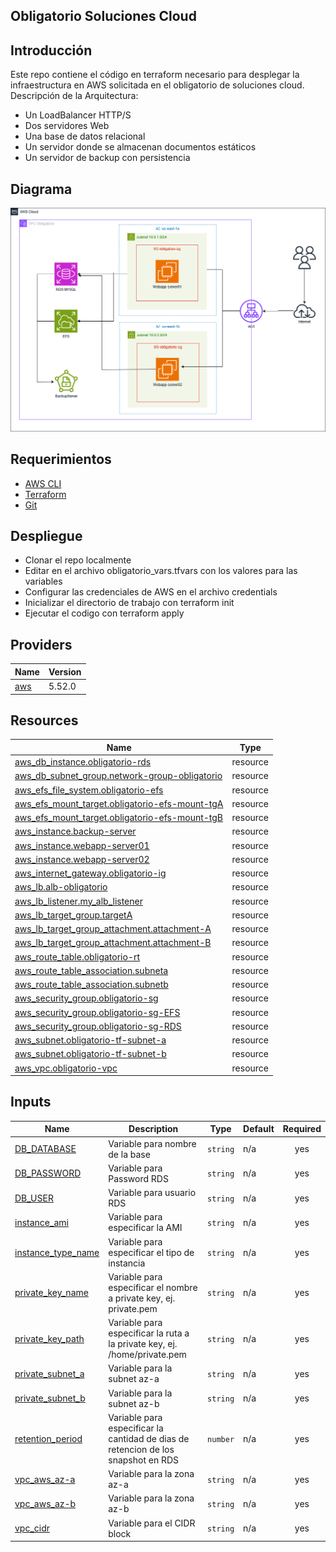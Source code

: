 ## Obligatorio Soluciones Cloud

## Introducción

Este repo contiene el código en terraform necesario para desplegar la infraestructura en AWS solicitada en el obligatorio de soluciones cloud.
Descripción de la Arquitectura:
- Un LoadBalancer HTTP/S
- Dos servidores Web
- Una base de datos relacional
- Un servidor donde se almacenan documentos estáticos
- Un servidor de backup con persistencia

## Diagrama

<p align = "center"> 
<img src = "Diagrama.png">
</p>

## Requerimientos

- [AWS CLI](https://docs.aws.amazon.com/cli/latest/userguide/getting-started-install.html)
- [Terraform](https://developer.hashicorp.com/terraform/tutorials/aws-get-started/install-cli)
- [Git](https://github.com/git-guides/install-git)

## Despliegue

- Clonar el repo localmente 
- Editar en el archivo obligatorio_vars.tfvars con los valores para las variables
- Configurar las credenciales de AWS en el archivo credentials
- Inicializar el directorio de trabajo con terraform init
- Ejecutar el codigo con terraform apply

## Providers

| Name | Version |
|------|---------|
| <a name="provider_aws"></a> [aws](#provider\_aws) | 5.52.0 |


## Resources

| Name | Type |
|------|------|
| [aws_db_instance.obligatorio-rds](https://registry.terraform.io/providers/hashicorp/aws/latest/docs/resources/db_instance) | resource |
| [aws_db_subnet_group.network-group-obligatorio](https://registry.terraform.io/providers/hashicorp/aws/latest/docs/resources/db_subnet_group) | resource |
| [aws_efs_file_system.obligatorio-efs](https://registry.terraform.io/providers/hashicorp/aws/latest/docs/resources/efs_file_system) | resource |
| [aws_efs_mount_target.obligatorio-efs-mount-tgA](https://registry.terraform.io/providers/hashicorp/aws/latest/docs/resources/efs_mount_target) | resource |
| [aws_efs_mount_target.obligatorio-efs-mount-tgB](https://registry.terraform.io/providers/hashicorp/aws/latest/docs/resources/efs_mount_target) | resource |
| [aws_instance.backup-server](https://registry.terraform.io/providers/hashicorp/aws/latest/docs/resources/instance) | resource |
| [aws_instance.webapp-server01](https://registry.terraform.io/providers/hashicorp/aws/latest/docs/resources/instance) | resource |
| [aws_instance.webapp-server02](https://registry.terraform.io/providers/hashicorp/aws/latest/docs/resources/instance) | resource |
| [aws_internet_gateway.obligatorio-ig](https://registry.terraform.io/providers/hashicorp/aws/latest/docs/resources/internet_gateway) | resource |
| [aws_lb.alb-obligatorio](https://registry.terraform.io/providers/hashicorp/aws/latest/docs/resources/lb) | resource |
| [aws_lb_listener.my_alb_listener](https://registry.terraform.io/providers/hashicorp/aws/latest/docs/resources/lb_listener) | resource |
| [aws_lb_target_group.targetA](https://registry.terraform.io/providers/hashicorp/aws/latest/docs/resources/lb_target_group) | resource |
| [aws_lb_target_group_attachment.attachment-A](https://registry.terraform.io/providers/hashicorp/aws/latest/docs/resources/lb_target_group_attachment) | resource |
| [aws_lb_target_group_attachment.attachment-B](https://registry.terraform.io/providers/hashicorp/aws/latest/docs/resources/lb_target_group_attachment) | resource |
| [aws_route_table.obligatorio-rt](https://registry.terraform.io/providers/hashicorp/aws/latest/docs/resources/route_table) | resource |
| [aws_route_table_association.subneta](https://registry.terraform.io/providers/hashicorp/aws/latest/docs/resources/route_table_association) | resource |
| [aws_route_table_association.subnetb](https://registry.terraform.io/providers/hashicorp/aws/latest/docs/resources/route_table_association) | resource |
| [aws_security_group.obligatorio-sg](https://registry.terraform.io/providers/hashicorp/aws/latest/docs/resources/security_group) | resource |
| [aws_security_group.obligatorio-sg-EFS](https://registry.terraform.io/providers/hashicorp/aws/latest/docs/resources/security_group) | resource |
| [aws_security_group.obligatorio-sg-RDS](https://registry.terraform.io/providers/hashicorp/aws/latest/docs/resources/security_group) | resource |
| [aws_subnet.obligatorio-tf-subnet-a](https://registry.terraform.io/providers/hashicorp/aws/latest/docs/resources/subnet) | resource |
| [aws_subnet.obligatorio-tf-subnet-b](https://registry.terraform.io/providers/hashicorp/aws/latest/docs/resources/subnet) | resource |
| [aws_vpc.obligatorio-vpc](https://registry.terraform.io/providers/hashicorp/aws/latest/docs/resources/vpc) | resource |

## Inputs

| Name | Description | Type | Default | Required |
|------|-------------|------|---------|:--------:|
| <a name="input_DB_DATABASE"></a> [DB\_DATABASE](#input\_DB\_DATABASE) | Variable para nombre de la base | `string` | n/a | yes |
| <a name="input_DB_PASSWORD"></a> [DB\_PASSWORD](#input\_DB\_PASSWORD) | Variable para Password RDS | `string` | n/a | yes |
| <a name="input_DB_USER"></a> [DB\_USER](#input\_DB\_USER) | Variable para usuario RDS | `string` | n/a | yes |
| <a name="input_instance_ami"></a> [instance\_ami](#input\_instance\_ami) | Variable para especificar la AMI | `string` | n/a | yes |
| <a name="input_instance_type_name"></a> [instance\_type\_name](#input\_instance\_type\_name) | Variable para especificar el tipo de instancia | `string` | n/a | yes |
| <a name="input_private_key_name"></a> [private\_key\_name](#input\_private\_key\_name) | Variable para especificar el nombre a private key, ej. private.pem | `string` | n/a | yes |
| <a name="input_private_key_path"></a> [private\_key\_path](#input\_private\_key\_path) | Variable para especificar la ruta a la private key, ej. /home/private.pem | `string` | n/a | yes |
| <a name="input_private_subnet_a"></a> [private\_subnet\_a](#input\_private\_subnet\_a) | Variable para la subnet az-a | `string` | n/a | yes |
| <a name="input_private_subnet_b"></a> [private\_subnet\_b](#input\_private\_subnet\_b) | Variable para la subnet az-b | `string` | n/a | yes |
| <a name="input_retention_period"></a> [retention\_period](#input\_retention\_period) | Variable para especificar la cantidad de dias de retencion de los snapshot en RDS | `number` | n/a | yes |
| <a name="input_vpc_aws_az-a"></a> [vpc\_aws\_az-a](#input\_vpc\_aws\_az-a) | Variable para la zona az-a | `string` | n/a | yes |
| <a name="input_vpc_aws_az-b"></a> [vpc\_aws\_az-b](#input\_vpc\_aws\_az-b) | Variable para la zona az-b | `string` | n/a | yes |
| <a name="input_vpc_cidr"></a> [vpc\_cidr](#input\_vpc\_cidr) | Variable para el CIDR block | `string` | n/a | yes |

